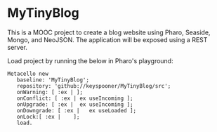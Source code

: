 # MyTinyBlog
This is a MOOC project to create a blog website using Pharo, Seaside, Mongo, and NeoJSON. The application will be exposed using a REST server.

Load project by running the below in Pharo's playground:

```smalltalk
Metacello new
   baseline: 'MyTinyBlog';
   repository: 'github://keyspooner/MyTinyBlog/src';
   onWarning: [ :ex | ];
   onConflict: [ :ex | ex useIncoming ];
   onUpgrade: [ :ex |  ex useIncoming ];
   onDowngrade: [ :ex |   ex useLoaded ];
   onLock:[ :ex |    ];
   load.
   ```
